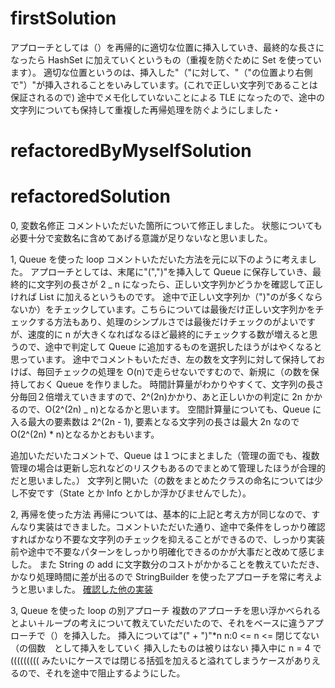 # firstSolution

アプローチとしては（）を再帰的に適切な位置に挿入していき、最終的な長さになったら HashSet に加えていくというもの（重複を防ぐために Set を使っています）。
適切な位置というのは、挿入した"（"に対して、"（"の位置より右側で"）"が挿入されることをいみしています。(これで正しい文字列であることは保証されるので)
途中でメモ化していないことによる TLE になったので、途中の文字列についても保持して重複した再帰処理を防ぐようにしました・

# refactoredByMyselfSolution

# refactoredSolution

0, 変数名修正
コメントいただいた箇所について修正しました。
状態についても必要十分で変数名に含めてあげる意識が足りないなと思いました。

1, Queue を使った loop
コメントいただいた方法を元に以下のように考えました。
アプローチとしては、末尾に"(",")"を挿入して Queue に保存していき、最終的に文字列の長さが 2 _ n になったら、正しい文字列かどうかを確認して正しければ List に加えるというものです。
途中で正しい文字列か（")"のが多くならないか）をチェックしています。こちらについては最後だけ正しい文字列かをチェックする方法もあり、処理のシンプルさでは最後だけチェックのがよいですが、速度的に n が大きくなればなるほど最終的にチェックする数が増えると思うので、途中で判定して Queue に追加するものを選択したほうがはやくなると思っています。
途中でコメントもいただき、左の数を文字列に対して保持しておけば、毎回チェックの処理を O(n)で走らせないですむので、新規に（の数を保持しておく Queue を作りました。
時間計算量がわかりやすくて、文字列の長さ分毎回２倍増えていきますので、2^(2n)かかり、あと正しいかの判定に 2n かかるので、O(2^(2n) _ n)となるかと思います。
空間計算量についても、Queue に入る最大の要素数は 2^(2n - 1), 要素となる文字列の長さは最大 2n なので O(2^(2n) \* n)となるかとおもいます。

追加いただいたコメントで、Queue は１つにまとました（管理の面でも、複数管理の場合は更新し忘れなどのリスクもあるのでまとめて管理したほうが合理的だと思いました。）
文字列と開いた（の数をまとめたクラスの命名については少し不安です（State とか Info とかしか浮かびませんでした）。

2, 再帰を使った方法
再帰については、基本的に上記と考え方が同じなので、すんなり実装はできました。コメントいただいた通り、途中で条件をしっかり確認すればかなり不要な文字列のチェックを抑えることができるので、しっかり実装前や途中で不要なパターンをしっかり明確化できるのかが大事だと改めて感じました。
また String の add に文字数分のコストがかかることを教えていただき、かなり処理時間に差が出るので StringBuilder を使ったアプローチを常に考えようと思いました。
[確認した他の実装](https://github.com/hayashi-ay/leetcode/pull/70)

3, Queue を使った loop の別アプローチ
複数のアプローチを思い浮かべられるとよい＋ループの考えについて教えていただいたので、それをベースに違うアプローチで（）を挿入した。
挿入については"(" + ")"\*n n:0 <= n <= 閉じてない（の個数　として挿入をしていく
挿入したものは被りはない
挿入中に n = 4 で((((((((( みたいにケースでは閉じる括弧を加えると溢れてしまうケースがありえるので、それを途中で阻止するようにした。
